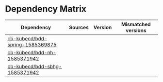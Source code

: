 # Dependency Matrix

Dependency | Sources | Version | Mismatched versions
---------- | ------- | ------- | -------------------
[cb-kubecd/bdd-spring-1585369875](https://github.com/cb-kubecd/bdd-spring-1585369875.git) |  | []() | 
[cb-kubecd/bdd-nh-1585371942](https://github.com/cb-kubecd/bdd-nh-1585371942.git) |  | []() | 
[cb-kubecd/bdd-sbhg-1585371942](https://github.com/cb-kubecd/bdd-sbhg-1585371942.git) |  | []() | 
